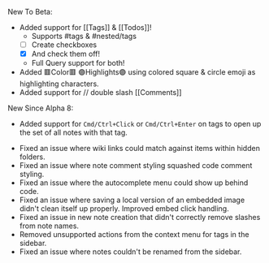 New To Beta:
+ Added support for [[Tags]] & [[Todos]]!
	* Supports #tags & #nested/tags
	* [ ] Create checkboxes
	* [x] And check them off!
	* Full Query support for both!
+ Added 🟥Color🟥 🟣Highlights🟣 using colored square & circle emoji as highlighting characters.
+ Added support for // double slash [[Comments]]

New Since Alpha 8:
+ Added support for `Cmd/Ctrl+Click` or `Cmd/Ctrl+Enter` on tags to open up the set of all notes with that tag.
- Fixed an issue where wiki links could match against items within hidden folders.
- Fixed an issue where note comment styling squashed code comment styling.
- Fixed an issue where the autocomplete menu could show up behind code.
- Fixed an issue where saving a local version of an embedded image didn't clean itself up properly. Improved embed click handling.
- Fixed an issue in new note creation that didn't correctly remove slashes from note names.
- Removed unsupported actions from the context menu for tags in the sidebar.
- Fixed an issue where notes couldn't be renamed from the sidebar.